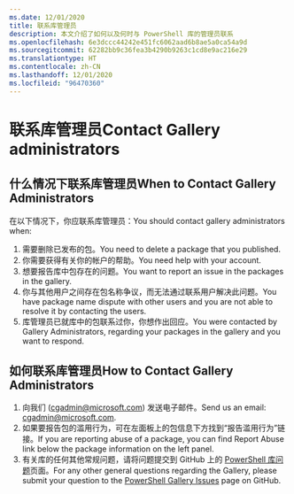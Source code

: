 ```yaml
---
ms.date: 12/01/2020
title: 联系库管理员
description: 本文介绍了如何以及何时与 PowerShell 库的管理员联系
ms.openlocfilehash: 6e3dccc44242e451fc6062aad6b8ae5a0ca54a9d
ms.sourcegitcommit: 62282bb9c36fea3b4290b9263c1cd8e9ac216e29
ms.translationtype: HT
ms.contentlocale: zh-CN
ms.lasthandoff: 12/01/2020
ms.locfileid: "96470360"
---
```

# <a name="contact-gallery-administrators"></a><span data-ttu-id="23df7-103">联系库管理员</span><span class="sxs-lookup"><span data-stu-id="23df7-103">Contact Gallery administrators</span></span>

## <a name="when-to-contact-gallery-administrators"></a><span data-ttu-id="23df7-104">什么情况下联系库管理员</span><span class="sxs-lookup"><span data-stu-id="23df7-104">When to Contact Gallery Administrators</span></span>

<span data-ttu-id="23df7-105">在以下情况下，你应联系库管理员：</span><span class="sxs-lookup"><span data-stu-id="23df7-105">You should contact gallery administrators when:</span></span>

1. <span data-ttu-id="23df7-106">需要删除已发布的包。</span><span class="sxs-lookup"><span data-stu-id="23df7-106">You need to delete a package that you published.</span></span>
1. <span data-ttu-id="23df7-107">你需要获得有关你的帐户的帮助。</span><span class="sxs-lookup"><span data-stu-id="23df7-107">You need help with your account.</span></span>
1. <span data-ttu-id="23df7-108">想要报告库中包存在的问题。</span><span class="sxs-lookup"><span data-stu-id="23df7-108">You want to report an issue in the packages in the gallery.</span></span>
1. <span data-ttu-id="23df7-109">你与其他用户之间存在包名称争议，而无法通过联系用户解决此问题。</span><span class="sxs-lookup"><span data-stu-id="23df7-109">You have package name dispute with other users and you are not able to resolve it by contacting the users.</span></span>
1. <span data-ttu-id="23df7-110">库管理员已就库中的包联系过你，你想作出回应。</span><span class="sxs-lookup"><span data-stu-id="23df7-110">You were contacted by Gallery Administrators, regarding your packages in the gallery and you want to respond.</span></span>

## <a name="how-to-contact-gallery-administrators"></a><span data-ttu-id="23df7-111">如何联系库管理员</span><span class="sxs-lookup"><span data-stu-id="23df7-111">How to Contact Gallery Administrators</span></span>

1. <span data-ttu-id="23df7-112">向我们 (cgadmin@microsoft.com) 发送电子邮件。</span><span class="sxs-lookup"><span data-stu-id="23df7-112">Send us an email: cgadmin@microsoft.com.</span></span>
1. <span data-ttu-id="23df7-113">如果要报告包的滥用行为，可在左面板上的包信息下方找到“报告滥用行为”链接。</span><span class="sxs-lookup"><span data-stu-id="23df7-113">If you are reporting abuse of a package, you can find Report Abuse link below the package information on the left panel.</span></span>
1. <span data-ttu-id="23df7-114">有关库的任何其他常规问题，请将问题提交到 GitHub 上的 [PowerShell 库问题](https://github.com/PowerShell/PowerShellGallery/issues)页面。</span><span class="sxs-lookup"><span data-stu-id="23df7-114">For any other general questions regarding the Gallery, please submit your question to the [PowerShell Gallery Issues](https://github.com/PowerShell/PowerShellGallery/issues) page on GitHub.</span></span>
